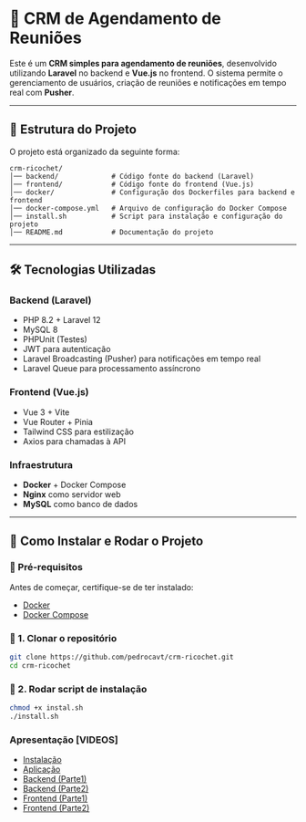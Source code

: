 # 🚀 CRM de Agendamento de Reuniões

Este é um **CRM simples para agendamento de reuniões**, desenvolvido utilizando **Laravel** no backend e **Vue.js** no frontend. O sistema permite o gerenciamento de usuários, criação de reuniões e notificações em tempo real com **Pusher**.

---

## 📂 **Estrutura do Projeto**

O projeto está organizado da seguinte forma:
```
crm-ricochet/
│── backend/             # Código fonte do backend (Laravel)
│── frontend/            # Código fonte do frontend (Vue.js)
│── docker/              # Configuração dos Dockerfiles para backend e frontend
│── docker-compose.yml   # Arquivo de configuração do Docker Compose
│── install.sh           # Script para instalação e configuração do projeto
│── README.md            # Documentação do projeto
```
---

## 🛠 **Tecnologias Utilizadas**

### **Backend (Laravel)**
- PHP 8.2 + Laravel 12
- MySQL 8
- PHPUnit (Testes)
- JWT para autenticação
- Laravel Broadcasting (Pusher) para notificações em tempo real
- Laravel Queue para processamento assíncrono

### **Frontend (Vue.js)**
- Vue 3 + Vite
- Vue Router + Pinia
- Tailwind CSS para estilização
- Axios para chamadas à API

### **Infraestrutura**
- **Docker** + Docker Compose
- **Nginx** como servidor web
- **MySQL** como banco de dados

---

## 🚀 **Como Instalar e Rodar o Projeto**

### **📌 Pré-requisitos**
Antes de começar, certifique-se de ter instalado:
- [Docker](https://docs.docker.com/get-docker/)
- [Docker Compose](https://docs.docker.com/compose/install/)

### **📌 1. Clonar o repositório**
```bash
git clone https://github.com/pedrocavt/crm-ricochet.git
cd crm-ricochet 
```

### **📌 2. Rodar script de instalação**
```bash
chmod +x instal.sh
./install.sh
```

### Apresentação [VIDEOS]
- [Instalação](https://drive.google.com/file/d/17IoaskHG209nP06xHOrth6R2WAQl89I1/view?usp=drive_link)
- [Aplicação](https://drive.google.com/file/d/1vXNqdG5gZMTvnXM3UowrvsqZs4EPdG1-/view?usp=drive_link)
- [Backend (Parte1)](https://drive.google.com/file/d/1oGkjSNdIOmHNGrjpmQw0hmcKMWJW63fp/view?usp=drive_link)
- [Backend (Parte2)](https://drive.google.com/file/d/1oGkjSNdIOmHNGrjpmQw0hmcKMWJW63fp/view?usp=sharing)
- [Frontend (Parte1)](https://drive.google.com/file/d/1yyyZ8ZNh2B57ll1BCCjC5O3kRgJkQfU9/view?usp=sharing)
- [Frontend (Parte2)](https://drive.google.com/file/d/1P9CkRhzrIPvSnUomBX8T_t8xVgCqJGGQ/view?usp=sharing)

